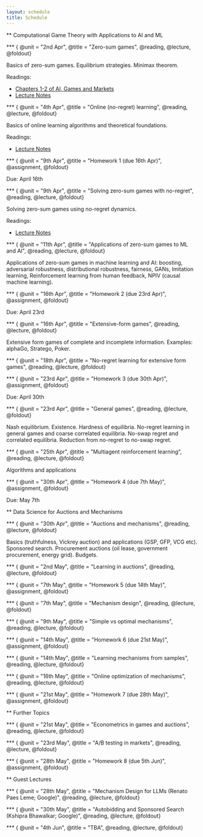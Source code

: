 ```yaml
---
layout: schedule
title: Schedule
---
```

 
<!--- 
New sections start with 2 stars:  ** Section Title
New units start with 3 stars:     *** {Unit Metadata}
-----------------------------start example
** Section-I
*** { @unit = "15th Nov", @title = "Course Overview", @reading, @lecture, @assignment, @foldout }
-----------------------------end example
Unit Metadata is comprised of:
@unit - date or number
@title - unit name
@reading - turn on reading icon
@assignment - turn on lecture icon
@lecture - turn on lecture icon
@foldout - activate unit content (allow foldout)
-->



** Computational Game Theory with Applications to AI and ML

*** { @unit = "2nd Apr", @title = "Zero-sum games", @reading, @lecture, @foldout}

Basics of zero-sum games. Equilibrium strategies. Minimax theorem.

Readings:
- [Chapters 1-2 of AI, Games and Markets](https://www.columbia.edu/~ck2945/files/main_ai_games_markets.pdf)
- [Lecture Notes](https://www.vsyrgkanis.com/6853sp19/lec2.pdf)

*** { @unit = "4th Apr", @title = "Online (no-regret) learning", @reading, @lecture, @foldout}

Basics of online learning algorithms and theoretical foundations.

Readings:
- [Lecture Notes](https://www.vsyrgkanis.com/6853sp19/lecture3.pdf)

*** { @unit = "9th Apr", @title = "Homework 1 (due 16th Apr)", @assignment, @foldout}

Due: April 16th

*** { @unit = "9th Apr", @title = "Solving zero-sum games with no-regret", @reading, @lecture, @foldout}

Solving zero-sum games using no-regret dynamics. 

Readings:
- [Lecture Notes](https://www.vsyrgkanis.com/6853sp19/lecture4.pdf)


*** { @unit = "11th Apr", @title = "Applications of zero-sum games to ML and AI", @reading, @lecture, @foldout}

Applications of zero-sum games in machine learning and AI: boosting, adversarial robustness, distributional robustness, fairness, GANs, Imitation learning, Reinforcement learning from human feedback, NPIV (causal machine learning).

*** { @unit = "16th Apr", @title = "Homework 2 (due 23rd Apr)", @assignment, @foldout}

Due: April 23rd

*** { @unit = "16th Apr", @title = "Extensive-form games", @reading, @lecture, @foldout}

Extensive form games of complete and incomplete information. Examples: alphaGo, Stratego, Poker.

*** { @unit = "18th Apr", @title = "No-regret learning for extensive form games", @reading, @lecture, @foldout}


*** { @unit = "23rd Apr", @title = "Homework 3 (due 30th Apr)", @assignment, @foldout}

Due: April 30th

*** { @unit = "23rd Apr", @title = "General games", @reading, @lecture, @foldout}

Nash equilibrium. Existence. Hardness of equilibria. No-regret learning in general games and coarse correlated equilibria. No-swap regret and correlated equilibria. Reduction from no-regret to no-swap regret.

*** { @unit = "25th Apr", @title = "Multiagent reinforcement learning", @reading, @lecture, @foldout}

Algorithms and applications

*** { @unit = "30th Apr", @title = "Homework 4 (due 7th May)", @assignment, @foldout}

Due: May 7th

** Data Science for Auctions and Mechanisms

*** { @unit = "30th Apr", @title = "Auctions and mechanisms", @reading, @lecture, @foldout}

Basics (truthfulness, Vickrey auction) and applications (GSP, GFP, VCG etc). Sponsored search. Procurement auctions (oil lease, government procurement, energy grid). Budgets.

*** { @unit = "2nd May", @title = "Learning in auctions", @reading, @lecture, @foldout}

*** { @unit = "7th May", @title = "Homework 5 (due 14th May)", @assignment, @foldout}

*** { @unit = "7th May", @title = "Mechanism design", @reading, @lecture, @foldout}

*** { @unit = "9th May", @title = "Simple vs optimal mechanisms", @reading, @lecture, @foldout}

*** { @unit = "14th May", @title = "Homework 6 (due 21st May)", @assignment, @foldout}

*** { @unit = "14th May", @title = "Learning mechanisms from samples", @reading, @lecture, @foldout}

*** { @unit = "16th May", @title = "Online optimization of mechanisms", @reading, @lecture, @foldout}

*** { @unit = "21st May", @title = "Homework 7 (due 28th May)", @assignment, @foldout}

** Further Topics

*** { @unit = "21st May", @title = "Econometrics in games and auctions", @reading, @lecture, @foldout}

*** { @unit = "23rd May", @title = "A/B testing in markets", @reading, @lecture, @foldout}

*** { @unit = "28th May", @title = "Homework 8 (due 5th Jun)", @assignment, @foldout}

** Guest Lectures

*** { @unit = "28th May", @title = "Mechanism Design for LLMs (Renato Paes Leme; Google)", @reading, @lecture, @foldout}

*** { @unit = "30th May", @title = "Autobidding and Sponsored Search (Kshipra Bhawalkar; Google)", @reading, @lecture, @foldout}

*** { @unit = "4th Jun", @title = "TBA", @reading, @lecture, @foldout}




